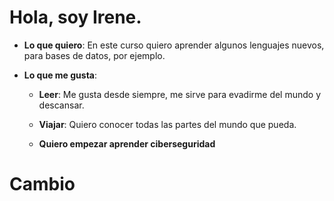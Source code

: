 # **Hola, soy Irene.**

* **Lo que quiero**:
En este curso quiero aprender algunos lenguajes nuevos, para bases de datos, por ejemplo.

* **Lo que me gusta**:
    * **Leer**: Me gusta desde siempre, me sirve para evadirme del mundo y descansar. 

    * **Viajar**: Quiero conocer todas las partes del mundo que pueda.

    * **Quiero empezar aprender ciberseguridad**

# **Cambio**